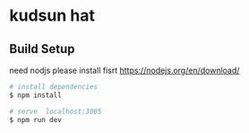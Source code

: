 # kudsun hat

## Build Setup
need nodjs please install fisrt https://nodejs.org/en/download/

```bash
# install dependencies
$ npm install

# serve  localhost:3005
$ npm run dev

```